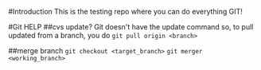 #Introduction
This is the testing repo where you can do everything GIT!

#Git HELP
##cvs update?
Git doesn't have the update command so, to pull updated from a branch, you do ``git pull origin <branch>``

##merge branch
``git checkout <target_branch>``
``git merger <working_branch>``
